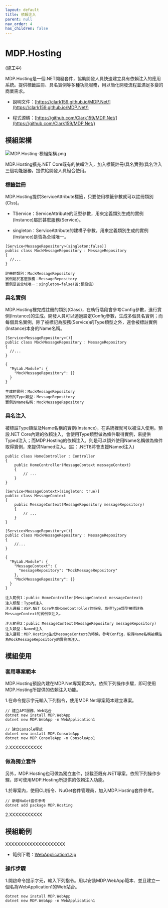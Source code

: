 ```yaml
---
layout: default
title: 依賴注入
parent: null
nav_order: 4
has_children: false
---
```


# MDP.Hosting

(施工中)

MDP.Hosting是一個.NET開發套件，協助開發人員快速建立具有依賴注入的應用系統。提供標籤註冊、具名實例等多種功能服務，用以簡化開發流程並滿足多變的商業需求。

- 說明文件：[https://clark159.github.io/MDP.Net/](https://clark159.github.io/MDP.Net/)

- 程式源碼：[https://github.com/Clark159/MDP.Net/](https://github.com/Clark159/MDP.Net/)


## 模組架構

![MDP.Hosting-模組架構.png](https://clark159.github.io/MDP.Net/依賴注入/MDP.Hosting-模組架構.png)

MDP.Hosting擴充.NET Core既有的依賴注入，加入標籤註冊/具名實例/具名注入三個功能服務，提供給開發人員組合使用。

### 標籤註冊

MDP.Hosting提供ServiceAttribute標籤，只要使用標籤參數就可以註冊類別(Clss)。

- TService：ServiceAttribute的泛型參數，用來定義類別生成的實例(Instance)屬於甚麼服務(Service)。

- singleton：ServiceAttribute的建構子參數，用來定義類別生成的實例(Instance)是否為全域唯一。

```
[Service<MessageRepository>(singleton:false)]
public class MockMessageRepository : MessageRepository
{
  //...
}
```

```
註冊的類別：MockMessageRepository
實例屬於甚麼服務：MessageRepository
實例是否全域唯一：singleton=false(否:預設值)
```

### 具名實例

MDP.Hosting裡完成註冊的類別(Class)，在執行階段會參考Config參數，進行實例(Instance)的生成。開發人員可以透過設定Config參數，生成多個具名實例；而每個具名實例，除了被標記為服務(Service)的Type類型之外，還會被標註實例(Instance)本身的Name名稱。
	
```
[Service<MessageRepository>()]
public class MockMessageRepository : MessageRepository
{
  //...
}
```

```
{
  "MyLab.Module": {
    "MockMessageRepository": {}
  }
}
```

```
生成的實例：MockMessageRepository
實例的Type類型：MessageRepository
實例的Name名稱：MockMessageRepository
```

### 具名注入

被標註Type類型及Name名稱的實例(Instance)，在系統裡就可以被注入使用。預設.NET Core內建的依賴注入，會使用Type類型做為條件取得實例，來提供Typed注入；而MDP.Hosting的依賴注入，則是可以額外使用Name名稱做為條件取得實例，來提供Named注入。(註：.NET8將會支援Named注入)

```
public class HomeController : Controller
{
	public HomeController(MessageContext messageContext)
	{
	    // ...
	}
}

[Service<MessageContext>(singleton: true)]
public class MessageContext
{
	public MessageContext(MessageRepository messageRepository)
	{
		// ...
	}
}

[Service<MessageRepository>()]
public class MockMessageRepository : MessageRepository
{
    //...
}
```

```
{
  "MyLab.Module": {
    "MessageContext": {
	  "messageRepository": "MockMessageRepository"
	},
    "MockMessageRepository": {}
  }
}
```

```
注入範例1：public HomeController(MessageContext messageContext)
注入類型：Typed注入
注入邏輯：ASP.NET Core生成HomeController的時候，取得Type類型被標註為MessageContext的實例來注入。
```

```
注入範例2：public MessageContext(MessageRepository messageRepository)
注入類型：Named注入
注入邏輯：MDP.Hosting生成MessageContext的時候，參考Config，取得Name名稱被標註為MockMessageRepository的實例來注入。
```


## 模組使用

### 套用專案範本

MDP.Hosting預設內建在MDP.Net專案範本內。依照下列操作步驟，即可使用MDP.Hosting所提供的依賴注入功能。

1.在命令提示字元輸入下列指令，使用MDP.Net專案範本建立專案。
 
```
// 建立API服務、Web站台
dotnet new install MDP.WebApp
dotnet new MDP.WebApp -n WebApplication1

// 建立Console程式
dotnet new install MDP.ConsoleApp
dotnet new MDP.ConsoleApp -n ConsoleApp1
```

2.XXXXXXXXXXX

### 做為獨立套件

另外，MDP.Hosting也可做為獨立套件，掛載至既有.NET專案。依照下列操作步驟，即可使用MDP.Hosting所提供的依賴注入功能。

1.於專案內，使用CLI指令、NuGet套件管理員，加入MDP.Hosting套件參考。

```
// 新增NuGet套件參考
dotnet add package MDP.Hosting
```

2.XXXXXXXXXXX


## 模組範例

XXXXXXXXXXXXXXXXXXXX

- 範例下載：[WebApplication1.zip](https://clark159.github.io/MDP.Net/依賴注入/WebApplication1.zip)

### 操作步驟

1.開啟命令提示字元，輸入下列指令。用以安裝MDP.WebApp範本、並且建立一個名為WebApplication1的Web站台。

```
dotnet new install MDP.WebApp
dotnet new MDP.WebApp -n WebApplication1
```


